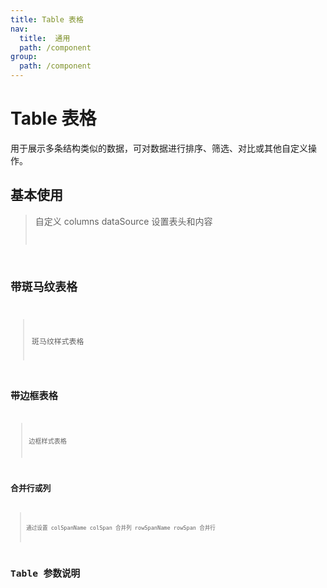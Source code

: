 ```yaml
---
title: Table 表格
nav:
  title:  通用
  path: /component
group:
  path: /component
---
```


# Table 表格

用于展示多条结构类似的数据，可对数据进行排序、筛选、对比或其他自定义操作。

## 基本使用

> 自定义 columns dataSource 设置表头和内容 <code src="./demo/index1.tsx" />

## 带斑马纹表格

> 斑马纹样式表格 <code src="./demo/index2.tsx" />

## 带边框表格

> 边框样式表格 <code src="./demo/index3.tsx" />

## 合并行或列

> 通过设置 colSpanName colSpan 合并列 rowSpanName rowSpan 合并行 <code src="./demo/index4.tsx" />

# Table 参数说明

<API />
